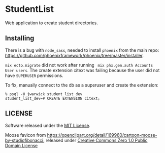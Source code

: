 # StudentList

Web application to create student directories.

## Installing

There is a bug with `node_sass`, needed to install `phoenix` from the main repo: <https://github.com/phoenixframework/phoenix/tree/master/installer>.

`mix ecto.migrate` did not work after running ` mix phx.gen.auth Accounts User users`. The create extension citext was failing because the user did not have `SUPERUSER` permissions.

To fix, manually connect to the db as a superuser and create the extension:
```
% psql -U jwarwick student_list_dev
student_list_dev=# CREATE EXTENSION citext;
```

## LICENSE

Software released under the [MIT License](LICENSE.txt).

Moose favicon from <https://openclipart.org/detail/169960/cartoon-moose-by-studiofibonacci>, released under [Creative Commons Zero 1.0 Public Domain License](https://creativecommons.org/publicdomain/zero/1.0/)
